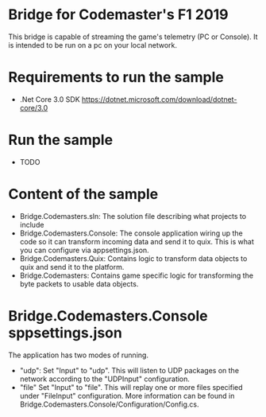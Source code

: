 # Bridge for Codemaster's F1 2019
This bridge is capable of streaming the game's telemetry (PC or Console). It is intended to be run on a pc on your local network.

# Requirements to run the sample
- .Net Core 3.0 SDK https://dotnet.microsoft.com/download/dotnet-core/3.0

# Run the sample
- TODO

# Content of the sample
- Bridge.Codemasters.sln: The solution file describing what projects to include
- Bridge.Codemasters.Console: The console application wiring up the code so it can transform incoming data and send it to quix. This is what you can configure via appsettings.json.
- Bridge.Codemasters.Quix: Contains logic to transform data objects to quix and send it to the platform.
- Bridge.Codemasters: Contains game specific logic for transforming the byte packets to usable data objects.


# Bridge.Codemasters.Console sppsettings.json
The application has two modes of running. 
- "udp": Set "Input" to "udp". This will listen to UDP packages on the network according to the "UDPInput" configuration.
- "file" Set "Input" to "file". This will replay one or more files specified under "FileInput" configuration.
More information can be found in Bridge.Codemasters.Console/Configuration/Config.cs.
